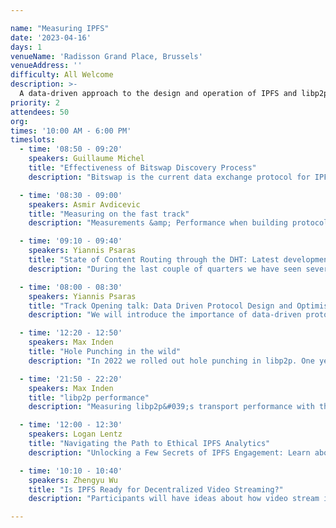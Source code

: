 ```yaml
---

name: "Measuring IPFS"
date: '2023-04-16'
days: 1
venueName: 'Radisson Grand Place, Brussels'
venueAddress: ''
difficulty: All Welcome
description: >-
  A data-driven approach to the design and operation of IPFS and libp2p through rigorous network measurements, performance evaluation, and recommendations for builders and operators.
priority: 2
attendees: 50
org: 
times: '10:00 AM - 6:00 PM'
timeslots:
  - time: '08:50 - 09:20'
    speakers: Guillaume Michel
    title: "Effectiveness of Bitswap Discovery Process"
    description: "Bitswap is the current data exchange protocol for IPFS. When a new CID is requested, kubo will first broadcast the request to all directly connected peers over Bitswap. If the content wasn’t provided by any connected peers after a timeout, kubo will start a DHT walk to find where the content is located. This talk discusses the effectiveness of the Bitswap discovery broadcast and the use of Bitswap as a Content Router."

  - time: '08:30 - 09:00'
    speakers: Asmir Avdicevic
    title: "Measuring on the fast track"
    description: "Measurements &amp; Performance when building protocols."

  - time: '09:10 - 09:40'
    speakers: Yiannis Psaras
    title: "State of Content Routing through the DHT: Latest developments and measurement results"
    description: "During the last couple of quarters we have seen several developments landing on IPFS&#039;s public DHT: the content routing-specific operation of Hydras has been disabled, the resource manager was turned on by default and some misconfiguration of it led to several nodes in the network performing worse than expected. In parallel we developed improvements that will hopefully increase the performance. This talk will present data from our measurement experiments and will also lay out our future plans."

  - time: '08:00 - 08:30'
    speakers: Yiannis Psaras
    title: "Track Opening talk: Data Driven Protocol Design and Optimisation: What it is and what are the latest developments."
    description: "We will introduce the importance of data-driven protocol design and optimisation and the measurement campaigns that the ProbeLab team has carried out in the past couple of quarters. We will selectively dive into a couple of them, present representative results and provide pointers for the rest. We will also talk about KPIs for the IPFS network and discuss our future plans."

  - time: '12:20 - 12:50'
    speakers: Max Inden
    title: "Hole Punching in the wild"
    description: "In 2022 we rolled out hole punching in libp2p. One year has passed since. We launched a large measurement campaign with many volunteers deploying vantage points in their home network, punching holes across the globe.In this talk I will give an overview of the largest hack of the internet (aka. hole punching), dive into learnings running it on IPFS (~50_000 nodes) and finally present the data collected through our measurement campaign.If you always wondered how hole punching works, how much more successful UDP is over TCP, whether IPv4 or v6 makes a difference, which country is most friendly to p2p and how to overcome symetric NATs, join for the talk!"

  - time: '21:50 - 22:20'
    speakers: Max Inden
    title: "libp2p performance"
    description: "Measuring libp2p&#039;s transport performance with the new perf protocol https://github.com/libp2p/specs/pull/478."

  - time: '12:00 - 12:30'
    speakers: Logan Lentz
    title: "Navigating the Path to Ethical IPFS Analytics"
    description: "Unlocking a Few Secrets of IPFS Engagement: Learn about our journey creating an Anonymous Analytics Platform that respects user privacy while giving developers usable information about their data on IPFS. "

  - time: '10:10 - 10:40'
    speakers: Zhengyu Wu
    title: "Is IPFS Ready for Decentralized Video Streaming?"
    description: "Participants will have ideas about how video stream is currently on IPFS. Also have idea how can we improved video streaming with IPFS."

---
```

